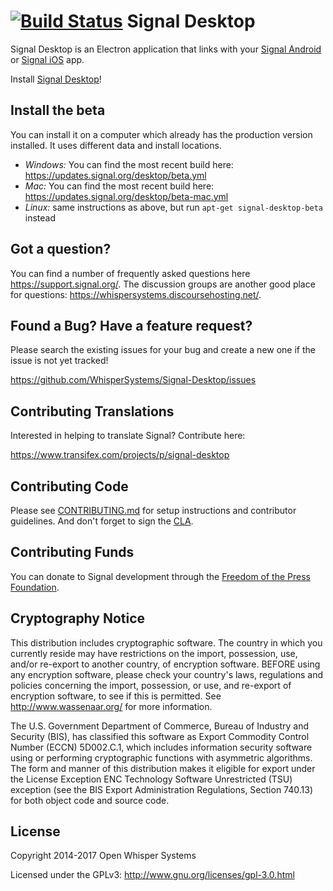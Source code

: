 [![Build Status](https://travis-ci.org/WhisperSystems/Signal-Desktop.svg?branch=master)](https://travis-ci.org/WhisperSystems/Signal-Desktop)
Signal Desktop
==========================

Signal Desktop is an Electron application that links with your
[Signal Android](https://github.com/WhisperSystems/Signal-Android)
 or [Signal iOS](https://github.com/WhisperSystems/Signal-iOS) app.

Install [Signal Desktop](https://signal.org/download/)!


## Install the beta

You can install it on a computer which already has the production version installed. It uses different data and install locations.

- _Windows:_ You can find the most recent build here: https://updates.signal.org/desktop/beta.yml
- _Mac:_ You can find the most recent build here: https://updates.signal.org/desktop/beta-mac.yml
- _Linux:_ same instructions as above, but run `apt-get signal-desktop-beta` instead


## Got a question?

You can find a number of frequently asked questions here https://support.signal.org/.
The discussion groups are another good place for questions: https://whispersystems.discoursehosting.net/.


## Found a Bug? Have a feature request?

Please search the existing issues for your bug and create a new one if the issue is not yet tracked!

https://github.com/WhisperSystems/Signal-Desktop/issues


## Contributing Translations
Interested in helping to translate Signal? Contribute here:

https://www.transifex.com/projects/p/signal-desktop


## Contributing Code

Please see [CONTRIBUTING.md](https://github.com/WhisperSystems/Signal-Desktop/blob/master/CONTRIBUTING.md)
for setup instructions and contributor guidelines. And don't forget to sign the
[CLA](https://signal.org/cla/).


## Contributing Funds
You can donate to Signal development through the [Freedom of the Press Foundation](https://freedom.press/crowdfunding/signal/).


## Cryptography Notice

This distribution includes cryptographic software. The country in which you currently reside may have restrictions on the import, possession, use, and/or re-export to another country, of encryption software.
BEFORE using any encryption software, please check your country's laws, regulations and policies concerning the import, possession, or use, and re-export of encryption software, to see if this is permitted.
See <http://www.wassenaar.org/> for more information.

The U.S. Government Department of Commerce, Bureau of Industry and Security (BIS), has classified this software as Export Commodity Control Number (ECCN) 5D002.C.1, which includes information security software using or performing cryptographic functions with asymmetric algorithms.
The form and manner of this distribution makes it eligible for export under the License Exception ENC Technology Software Unrestricted (TSU) exception (see the BIS Export Administration Regulations, Section 740.13) for both object code and source code.

## License

Copyright 2014-2017 Open Whisper Systems

Licensed under the GPLv3: http://www.gnu.org/licenses/gpl-3.0.html
